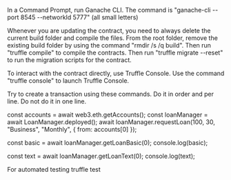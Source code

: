 In a Command Prompt, run Ganache CLI. The command is "ganache-cli --port 8545 --networkId 5777" (all small letters)

Whenever you are updating the contract, you need to always delete the current build folder and compile the files.
From the root folder, remove the existing build folder by using the command "rmdir /s /q build".
Then run "truffle compile" to compile the contracts.
Then run "truffle migrate --reset" to run the migration scripts for the contract.

To interact with the contract directly, use Truffle Console. Use the command "truffle console" to launch Truffle Console.

Try to create a transaction using these commands. Do it in order and per line. Do not do it in one line.

const accounts = await web3.eth.getAccounts();
const loanManager = await LoanManager.deployed();
await loanManager.requestLoan(100, 30, "Business", "Monthly", { from: accounts[0] });

const basic = await loanManager.getLoanBasic(0);
console.log(basic);

const text = await loanManager.getLoanText(0);
console.log(text);

For automated testing
truffle test
